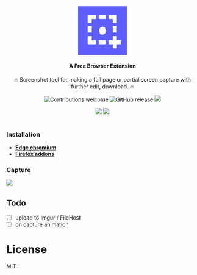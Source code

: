 <div align="center">
  <img src="public/icons/icon128.png"><br /><br />

  <h4 style="margin-top:0">A Free  Browser Extension</h4>
  <p>🔥 Screenshot tool for making a full page or partial screen capture with further edit, download..🔥</p>

  ![Contributions welcome](https://img.shields.io/badge/contributions-welcome-brightgreen) ![GitHub release](https://img.shields.io/github/release/Chromo-lib/detector/all?logo=GitHub) ![](https://badgen.net/github/license/Chromo-lib/detector)

</div>

<p align="center">
  <a href="https://addons.mozilla.org/en-US/firefox/addon/detector/" rel="nofollow">
    <img src="https://i.imgur.com/kMH6r1a.png" style="max-width:100%;"></a>

  <a href="https://microsoftedge.microsoft.com/addons/detail/mejanpidfmphlmlefkamaklajbcaoebc" rel="nofollow">
    <img src="https://i.imgur.com/n49Wiu2.png" style="max-width:100%;"></a>
  <br><br>
</p>

### Installation
- **[Edge chromium](https://microsoftedge.microsoft.com/addons/detail/detector/mejanpidfmphlmlefkamaklajbcaoebc)**
- **[Firefox addons](https://addons.mozilla.org/en-US/firefox/addon/detector/)**

### Capture
![](capture2.png)

## Todo
- [ ] upload to Imgur / FileHost
- [ ] on capture animation

# License
MIT
